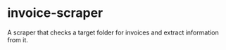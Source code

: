 # invoice-scraper
A scraper that checks a target folder for invoices and extract information from it. 
